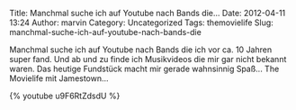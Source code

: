 Title: Manchmal suche ich auf Youtube nach Bands die...
Date: 2012-04-11 13:24
Author: marvin
Category: Uncategorized
Tags: themovielife
Slug: manchmal-suche-ich-auf-youtube-nach-bands-die

Manchmal suche ich auf Youtube nach Bands die ich vor ca. 10 Jahren
super fand. Und ab und zu finde ich Musikvideos die mir gar nicht
bekannt waren. Das heutige Fundstück macht mir gerade wahnsinnig Spaß...
The Movielife mit Jamestown...

{% youtube u9F6RtZdsdU %}

